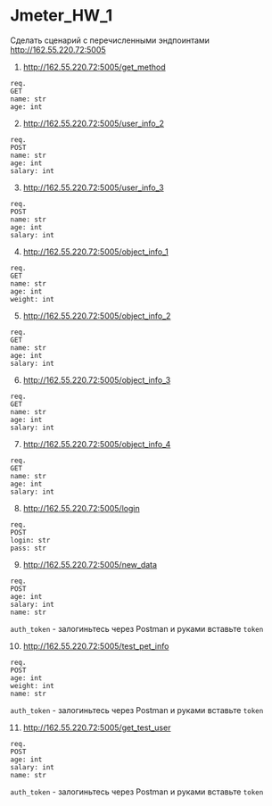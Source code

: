 # Jmeter_HW_1

Сделать сценарий с перечисленными эндпоинтами  
http://162.55.220.72:5005

1. http://162.55.220.72:5005/get_method
```
req.
GET
name: str
age: int
```
2. http://162.55.220.72:5005/user_info_2
```
req.
POST
name: str
age: int
salary: int
```
3. http://162.55.220.72:5005/user_info_3
```
req.
POST
name: str
age: int
salary: int
```
4. http://162.55.220.72:5005/object_info_1
```
req.
GET
name: str
age: int
weight: int
```
5. http://162.55.220.72:5005/object_info_2
```
req.
GET
name: str
age: int
salary: int
```
6. http://162.55.220.72:5005/object_info_3
```
req.
GET
name: str
age: int
salary: int
```
7. http://162.55.220.72:5005/object_info_4
```
req.
GET
name: str
age: int
salary: int
```
8. http://162.55.220.72:5005/login
```
req.
POST
login: str
pass: str
```
9. http://162.55.220.72:5005/new_data
```
req.
POST
age: int
salary: int
name: str
```
`auth_token` - залогиньтесь через Postman и руками вставьте `token`

10. http://162.55.220.72:5005/test_pet_info
```
req.
POST
age: int
weight: int
name: str
```
`auth_token` - залогиньтесь через Postman и руками вставьте `token`

11. http://162.55.220.72:5005/get_test_user
```
req.
POST
age: int
salary: int
name: str
```
`auth_token` - залогиньтесь через Postman и руками вставьте `token`
